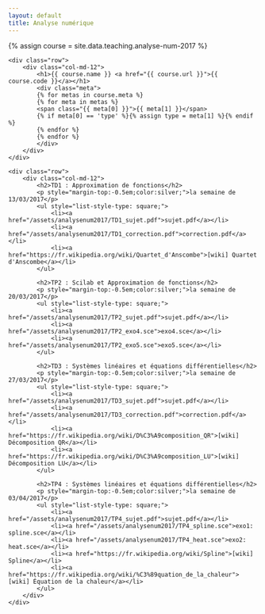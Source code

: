 ```yaml
---
layout: default
title: Analyse numérique
---
```

{% assign course = site.data.teaching.analyse-num-2017 %}

<article class="single course page">

    <div class="row">
        <div class="col-md-12">
            <h1>{{ course.name }} <a href="{{ course.url }}">{{ course.code }}</a></h1>
            <div class="meta">
            {% for metas in course.meta %}
            {% for meta in metas %}
            <span class="{{ meta[0] }}">{{ meta[1] }}</span>
            {% if meta[0] == 'type' %}{% assign type = meta[1] %}{% endif %}
            {% endfor %}
            {% endfor %}
            </div>
        </div>
    </div>

    <div class="row">
        <div class="col-md-12">
            <h2>TD1 : Approximation de fonctions</h2>
            <p style="margin-top:-0.5em;color:silver;">la semaine de 13/03/2017</p>
            <ul style="list-style-type: square;">
                <li><a href="/assets/analysenum2017/TD1_sujet.pdf">sujet.pdf</a></li>
                <li><a href="/assets/analysenum2017/TD1_correction.pdf">correction.pdf</a></li>
                <li><a href="https://fr.wikipedia.org/wiki/Quartet_d'Anscombe">[wiki] Quartet d'Anscombe</a></li>
            </ul>

            <h2>TP2 : Scilab et Approximation de fonctions</h2>
            <p style="margin-top:-0.5em;color:silver;">la semaine de 20/03/2017</p>
            <ul style="list-style-type: square;">
                <li><a href="/assets/analysenum2017/TP2_sujet.pdf">sujet.pdf</a></li>
                <li><a href="/assets/analysenum2017/TP2_exo4.sce">exo4.sce</a></li>
                <li><a href="/assets/analysenum2017/TP2_exo5.sce">exo5.sce</a></li>
            </ul>

            <h2>TD3 : Systèmes linéaires et équations différentielles</h2>
            <p style="margin-top:-0.5em;color:silver;">la semaine de 27/03/2017</p>
            <ul style="list-style-type: square;">
                <li><a href="/assets/analysenum2017/TD3_sujet.pdf">sujet.pdf</a></li>
                <li><a href="/assets/analysenum2017/TD3_correction.pdf">correction.pdf</a></li>
                <li><a href="https://fr.wikipedia.org/wiki/D%C3%A9composition_QR">[wiki] Décomposition QR</a></li>
                <li><a href="https://fr.wikipedia.org/wiki/D%C3%A9composition_LU">[wiki] Décomposition LU</a></li>
            </ul>

            <h2>TP4 : Systèmes linéaires et équations différentielles</h2>
            <p style="margin-top:-0.5em;color:silver;">la semaine de 03/04/2017</p>
            <ul style="list-style-type: square;">
                <li><a href="/assets/analysenum2017/TP4_sujet.pdf">sujet.pdf</a></li>
                <li><a href="/assets/analysenum2017/TP4_spline.sce">exo1: spline.sce</a></li>
                <li><a href="/assets/analysenum2017/TP4_heat.sce">exo2: heat.sce</a></li>
                <li><a href="https://fr.wikipedia.org/wiki/Spline">[wiki] Spline</a></li>
                <li><a href="https://fr.wikipedia.org/wiki/%C3%89quation_de_la_chaleur">[wiki] Équation de la chaleur</a></li>
            </ul>
        </div>
    </div>
</article>
